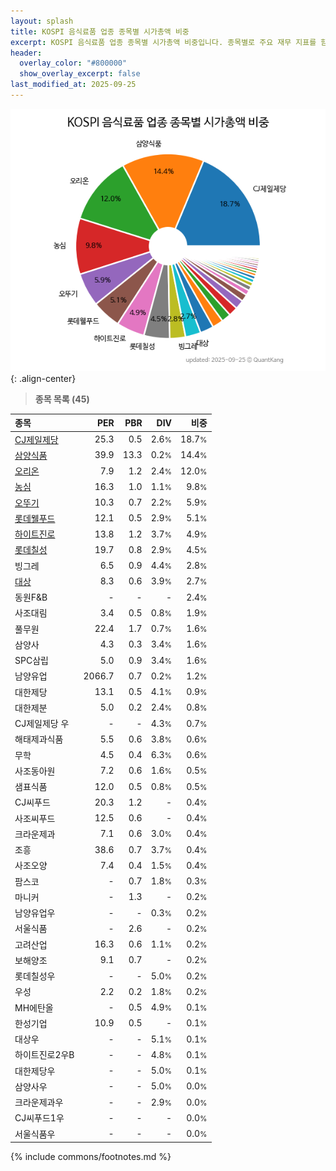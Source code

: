 ```yaml
---
layout: splash
title: KOSPI 음식료품 업종 종목별 시가총액 비중
excerpt: KOSPI 음식료품 업종 종목별 시가총액 비중입니다. 종목별로 주요 재무 지표를 함께 표시합니다.
header:
  overlay_color: "#800000"
  show_overlay_excerpt: false
last_modified_at: 2025-09-25
---
```



![KOSPI 음식료품 업종 종목별 시가총액 비중](/stats/sector/images/kospi_업종_음식료품_종목.png){: .align-center}


> **종목 목록 (45)**<a id="list"></a>

| **종목** | **PER** | **PBR** | **DIV** | **비중** |
| :------- | ------: | ------: | ------: | -------: |
| [CJ제일제당](/097950/) | 25.3 | 0.5 | 2.6<small>%</small> | 18.7<small>%</small> |
| [삼양식품](/003230/) | 39.9 | 13.3 | 0.2<small>%</small> | 14.4<small>%</small> |
| [오리온](/271560/) | 7.9 | 1.2 | 2.4<small>%</small> | 12.0<small>%</small> |
| [농심](/004370/) | 16.3 | 1.0 | 1.1<small>%</small> | 9.8<small>%</small> |
| [오뚜기](/007310/) | 10.3 | 0.7 | 2.2<small>%</small> | 5.9<small>%</small> |
| [롯데웰푸드](/280360/) | 12.1 | 0.5 | 2.9<small>%</small> | 5.1<small>%</small> |
| [하이트진로](/000080/) | 13.8 | 1.2 | 3.7<small>%</small> | 4.9<small>%</small> |
| [롯데칠성](/005300/) | 19.7 | 0.8 | 2.9<small>%</small> | 4.5<small>%</small> |
| 빙그레 | 6.5 | 0.9 | 4.4<small>%</small> | 2.8<small>%</small> |
| [대상](/001680/) | 8.3 | 0.6 | 3.9<small>%</small> | 2.7<small>%</small> |
| 동원F&B | - | - | - | 2.4<small>%</small> |
| 사조대림 | 3.4 | 0.5 | 0.8<small>%</small> | 1.9<small>%</small> |
| 풀무원 | 22.4 | 1.7 | 0.7<small>%</small> | 1.6<small>%</small> |
| 삼양사 | 4.3 | 0.3 | 3.4<small>%</small> | 1.6<small>%</small> |
| SPC삼립 | 5.0 | 0.9 | 3.4<small>%</small> | 1.6<small>%</small> |
| 남양유업 | 2066.7 | 0.7 | 0.2<small>%</small> | 1.2<small>%</small> |
| 대한제당 | 13.1 | 0.5 | 4.1<small>%</small> | 0.9<small>%</small> |
| 대한제분 | 5.0 | 0.2 | 2.4<small>%</small> | 0.8<small>%</small> |
| CJ제일제당 우 | - | - | 4.3<small>%</small> | 0.7<small>%</small> |
| 해태제과식품 | 5.5 | 0.6 | 3.8<small>%</small> | 0.6<small>%</small> |
| 무학 | 4.5 | 0.4 | 6.3<small>%</small> | 0.6<small>%</small> |
| 사조동아원 | 7.2 | 0.6 | 1.6<small>%</small> | 0.5<small>%</small> |
| 샘표식품 | 12.0 | 0.5 | 0.8<small>%</small> | 0.5<small>%</small> |
| CJ씨푸드 | 20.3 | 1.2 | - | 0.4<small>%</small> |
| 사조씨푸드 | 12.5 | 0.6 | - | 0.4<small>%</small> |
| 크라운제과 | 7.1 | 0.6 | 3.0<small>%</small> | 0.4<small>%</small> |
| 조흥 | 38.6 | 0.7 | 3.7<small>%</small> | 0.4<small>%</small> |
| 사조오양 | 7.4 | 0.4 | 1.5<small>%</small> | 0.4<small>%</small> |
| 팜스코 | - | 0.7 | 1.8<small>%</small> | 0.3<small>%</small> |
| 마니커 | - | 1.3 | - | 0.2<small>%</small> |
| 남양유업우 | - | - | 0.3<small>%</small> | 0.2<small>%</small> |
| 서울식품 | - | 2.6 | - | 0.2<small>%</small> |
| 고려산업 | 16.3 | 0.6 | 1.1<small>%</small> | 0.2<small>%</small> |
| 보해양조 | 9.1 | 0.7 | - | 0.2<small>%</small> |
| 롯데칠성우 | - | - | 5.0<small>%</small> | 0.2<small>%</small> |
| 우성 | 2.2 | 0.2 | 1.8<small>%</small> | 0.2<small>%</small> |
| MH에탄올 | - | 0.5 | 4.9<small>%</small> | 0.1<small>%</small> |
| 한성기업 | 10.9 | 0.5 | - | 0.1<small>%</small> |
| 대상우 | - | - | 5.1<small>%</small> | 0.1<small>%</small> |
| 하이트진로2우B | - | - | 4.8<small>%</small> | 0.1<small>%</small> |
| 대한제당우 | - | - | 5.0<small>%</small> | 0.1<small>%</small> |
| 삼양사우 | - | - | 5.0<small>%</small> | 0.0<small>%</small> |
| 크라운제과우 | - | - | 2.9<small>%</small> | 0.0<small>%</small> |
| CJ씨푸드1우 | - | - | - | 0.0<small>%</small> |
| 서울식품우 | - | - | - | 0.0<small>%</small> |

{% include commons/footnotes.md %}